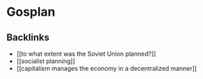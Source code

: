 # Gosplan



<a id="org370caf1"></a>

## Backlinks

-   [[to what extent was the Soviet Union planned?]]
-   [[socialist planning]]
-   [[capitalism manages the economy in a decentralized manner]]
